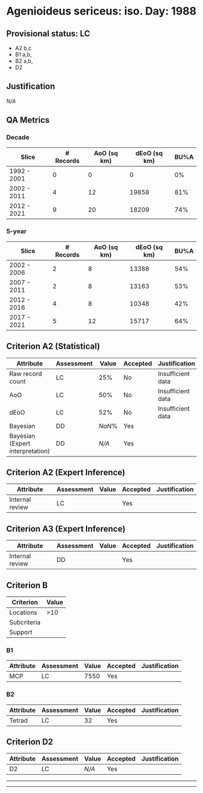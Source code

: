 # Agenioideus sericeus: iso. Day: 1988
## Provisional status: LC
- A2 b,c
- B1 a,b, 
- B2 a,b, 
- D2

## Justification
*N/A*
## QA Metrics
### Decade
| Slice | # Records | AoO (sq km) | dEoO (sq km) |BU%A |
|---|---|---|---|---|
|1992 - 2001|0|0|0|0%|
|2002 - 2011|4|12|19858|81%|
|2012 - 2021|9|20|18209|74%|
### 5-year
| Slice | # Records | AoO (sq km) | dEoO (sq km) |BU%A |
|---|---|---|---|---|
|2002 - 2006|2|8|13388|54%|
|2007 - 2011|2|8|13163|53%|
|2012 - 2016|4|8|10348|42%|
|2017 - 2021|5|12|15717|64%|
## Criterion A2 (Statistical)
|Attribute|Assessment|Value|Accepted|Justification
|---|---|---|---|---|
|Raw record count|LC|25%|No|Insufficient data|
|AoO|LC|50%|No|Insufficient data|
|dEoO|LC|52%|No|Insufficient data|
|Bayesian|DD|*NaN*%|Yes||
|Bayesian (Expert interpretation)|DD|*N/A*|Yes||
## Criterion A2 (Expert Inference)
|Attribute|Assessment|Value|Accepted|Justification
|---|---|---|---|---|
|Internal review|LC||Yes||
## Criterion A3 (Expert Inference)
|Attribute|Assessment|Value|Accepted|Justification
|---|---|---|---|---|
|Internal review|DD||Yes||
## Criterion B
|Criterion| Value|
|---|---|
|Locations|>10|
|Subcriteria||
|Support||
### B1
|Attribute|Assessment|Value|Accepted|Justification
|---|---|---|---|---|
|MCP|LC|7550|Yes||
### B2
|Attribute|Assessment|Value|Accepted|Justification
|---|---|---|---|---|
|Tetrad|LC|32|Yes||
## Criterion D2
|Attribute|Assessment|Value|Accepted|Justification
|---|---|---|---|---|
|D2|LC|*N/A*|Yes||
---
 ---
 <br><br>

